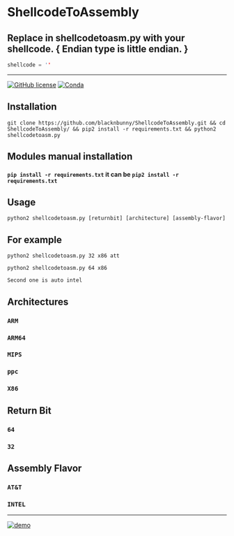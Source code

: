# ShellcodeToAssembly

## Replace in shellcodetoasm.py with your shellcode. { Endian type is little endian. }
```c
shellcode = ''
```
---------

[![GitHub license](https://img.shields.io/badge/license-MIT-blue.svg)]()
[![Conda](https://img.shields.io/conda/pn/conda-forge/python.svg)]()

## Installation
`git clone https://github.com/blacknbunny/ShellcodeToAssembly.git && cd ShellcodeToAssembly/ && pip2 install -r requirements.txt && python2 shellcodetoasm.py`


## Modules manual installation
#### `pip install -r requirements.txt` it can be `pip2 install -r requirements.txt`

## Usage
`python2 shellcodetoasm.py [returnbit] [architecture] [assembly-flavor]`

## For example
`python2 shellcodetoasm.py 32 x86 att`

`python2 shellcodetoasm.py 64 x86`

`Second one is auto intel`

## Architectures
### `ARM`
### `ARM64`
### `MIPS`
### `ppc`
### `X86`

## Return Bit
### `64`
### `32`

## Assembly Flavor
### `AT&T`
### `INTEL`

------

[![demo](https://asciinema.org/a/xjWrXfftZS7BvSzVRd44LuzkP.png)](https://asciinema.org/a/xjWrXfftZS7BvSzVRd44LuzkP?autoplay=1)
